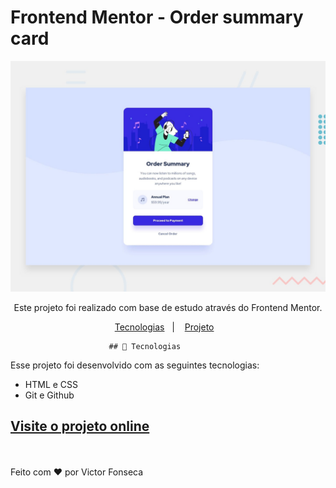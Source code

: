 # Frontend Mentor - Order summary card

![Design preview for the Order summary card coding challenge](./design/desktop-preview.jpg)

<p align="center">
Este projeto foi realizado com base de estudo através do Frontend Mentor. <br/>

<p align="center">
  <a href="#-tecnologias">Tecnologias</a>&nbsp;&nbsp;&nbsp;|&nbsp;&nbsp;&nbsp;
  <a href="#-projeto">Projeto</a>&nbsp;&nbsp;&nbsp;

<br>

                          ## 🚀 Tecnologias

Esse projeto foi desenvolvido com as seguintes tecnologias:

- HTML e CSS
- Git e Github


## [Visite o projeto online](https://Titovictoor.github.io/)


<br>
<br>
Feito com ♥ por Victor Fonseca
